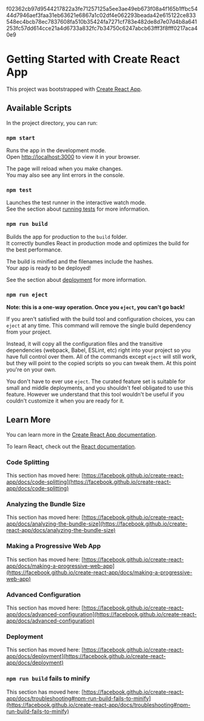 f02362cb97d9544217822a3fe71257125a5ee3ae49eb673f08a4f165b1ffbc5444d7946aef3faa31eb63621e6867a1c02df4e062293beada42e615122ce833548ec4bcb78ec7837608fa510b35424fa7271cf783e482de8d7e07d4b8a641253fc57dd614cce21a4d6733a832fc7b34750c6247abcb63fff3f8fff0217aca40e9

<!-- 
// import React, { useState,useEffect } from "react";
// import styles from "./style.module.css";
// import productStyle from "../components/Products/products.module.css";
// import { Link } from "react-router-dom";
// import { AllproductsData } from "./../data";
// import { FaCartShopping } from "react-icons/fa6";
// const AllProducts = () => {
//   let data = [];
//   useEffect(() => {
//     handleData()
//   }, [data]);
//   const handleData = (e = "") => {
//     AllproductsData.then((res) => {
//       if (e) {
//         data = res;
//       } else {
//         data = res.filter((product) => product.attributes.category === e);
//       }
//     });
//     return data;
//   };
//   handleData()
//   const categorys = [
//     "بزنس كارت ",
//     "بروشور",
//     "فلاير",
//     "فورما",
//     "ستيكر",
//     "أكياس كرتون ",
//     "أكياس ورقية ",
//     "أكياس نايلون ",
//     "منيو مطاعم ",
//     "علب هدايا ",
//     "علب لوكس ",
//     "علب حلويات",
//     "دفتر ملاحظات",
//     "دفتر هارد كفر",
//     "دفتر جلد",
//     "أجندة",
//     " رزنامة",
//     "ظرف كرتون ",
//     " ظرف ورقي ",
//     "فولدر",
//     "كاتلوج",
//     "أعلام",
//   ];
//   return (
//     <div>
//       <ul className={`${styles.dropdown_menu}`}>
//         {categorys.map((e, i) => (
//           <li key={i} className={styles.dropdown_item}>
//             <p
//               className="dropdown-item"
//               onClick={() => {
//                 handleData(e);
//               }}
//             >
//               {e}
//             </p>
//           </li>
//         ))}
//       </ul>
//       <div className={productStyle.cards}>
//         {data.map((e, i) => (
//           <Link
//             key={i}
//             className={productStyle.card}
//             to={`/info/${i}?current=${e.id}`}
//           >
//             <img
//               src={`http://localhost:1337${e.attributes.img.data.attributes.url}`}
//               alt="img"
//             />
//             <p>{e.attributes.title}</p>
//             <p>{e.attributes.price}</p>
//             <Link
//               className="btn btn-info text-light"
//               to="/cart"
//               // onClick={() => {
//               //   setState((prevState) => [...prevState, { title: e.title,price: e.price,img:e.img }]);
//               // }}
//             >
//               <FaCartShopping /> Add To Card
//             </Link>
//           </Link>
//         ))}
//       </div>
//     </div>
//   );
// };

// export default AllProducts;
 -->
# Getting Started with Create React App

This project was bootstrapped with [Create React App](https://github.com/facebook/create-react-app).

## Available Scripts

In the project directory, you can run:

### `npm start`

Runs the app in the development mode.\
Open [http://localhost:3000](http://localhost:3000) to view it in your browser.

The page will reload when you make changes.\
You may also see any lint errors in the console.

### `npm test`

Launches the test runner in the interactive watch mode.\
See the section about [running tests](https://facebook.github.io/create-react-app/docs/running-tests) for more information.

### `npm run build`

Builds the app for production to the `build` folder.\
It correctly bundles React in production mode and optimizes the build for the best performance.

The build is minified and the filenames include the hashes.\
Your app is ready to be deployed!

See the section about [deployment](https://facebook.github.io/create-react-app/docs/deployment) for more information.

### `npm run eject`

**Note: this is a one-way operation. Once you `eject`, you can't go back!**

If you aren't satisfied with the build tool and configuration choices, you can `eject` at any time. This command will remove the single build dependency from your project.

Instead, it will copy all the configuration files and the transitive dependencies (webpack, Babel, ESLint, etc) right into your project so you have full control over them. All of the commands except `eject` will still work, but they will point to the copied scripts so you can tweak them. At this point you're on your own.

You don't have to ever use `eject`. The curated feature set is suitable for small and middle deployments, and you shouldn't feel obligated to use this feature. However we understand that this tool wouldn't be useful if you couldn't customize it when you are ready for it.

## Learn More

You can learn more in the [Create React App documentation](https://facebook.github.io/create-react-app/docs/getting-started).

To learn React, check out the [React documentation](https://reactjs.org/).

### Code Splitting

This section has moved here: [https://facebook.github.io/create-react-app/docs/code-splitting](https://facebook.github.io/create-react-app/docs/code-splitting)

### Analyzing the Bundle Size

This section has moved here: [https://facebook.github.io/create-react-app/docs/analyzing-the-bundle-size](https://facebook.github.io/create-react-app/docs/analyzing-the-bundle-size)

### Making a Progressive Web App

This section has moved here: [https://facebook.github.io/create-react-app/docs/making-a-progressive-web-app](https://facebook.github.io/create-react-app/docs/making-a-progressive-web-app)

### Advanced Configuration

This section has moved here: [https://facebook.github.io/create-react-app/docs/advanced-configuration](https://facebook.github.io/create-react-app/docs/advanced-configuration)

### Deployment

This section has moved here: [https://facebook.github.io/create-react-app/docs/deployment](https://facebook.github.io/create-react-app/docs/deployment)

### `npm run build` fails to minify

This section has moved here: [https://facebook.github.io/create-react-app/docs/troubleshooting#npm-run-build-fails-to-minify](https://facebook.github.io/create-react-app/docs/troubleshooting#npm-run-build-fails-to-minify)
